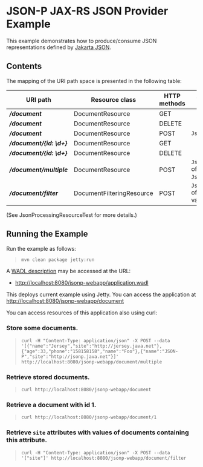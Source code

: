 [//]: # " Copyright (c) 2015, 2020 Oracle and/or its affiliates. All rights reserved. "
[//]: # " "
[//]: # " This program and the accompanying materials are made available under the "
[//]: # " terms of the Eclipse Distribution License v. 1.0, which is available at "
[//]: # " http://www.eclipse.org/org/documents/edl-v10.php. "
[//]: # " "
[//]: # " SPDX-License-Identifier: BSD-3-Clause "

JSON-P JAX-RS JSON Provider Example
===================================

This example demonstrates how to produce/consume JSON representations
defined by [Jakarta JSON](https://projects.eclipse.org/projects/ee4j.jsonp).

Contents
--------

The mapping of the URI path space is presented in the following table:

URI path                    | Resource class              | HTTP methods   | Allowed values
--------------------------- | --------------------------- | -------------- | ------------------------------
**_/document_**             | DocumentResource            | GET            |
**_/document_**             | DocumentResource            | DELETE         | 
**_/document_**             | DocumentResource            | POST           | `JsonObject`
**_/document/{id: \d+}_**   | DocumentResource            | GET            | 
**_/document/{id: \d+}_**   | DocumentResource            | DELETE         | 
**_/document/multiple_**    | DocumentResource            | POST           | `JsonArray` of `JsonObject`s
**_/document/filter_**      | DocumentFilteringResource   | POST           | `JsonArray` of string values

(See JsonProcessingResourceTest for more details.)

Running the Example
-------------------

Run the example as follows:

>     mvn clean package jetty:run

A [WADL description](http://wadl.java.net/#spec) may be accessed at the URL:

-   <http://localhost:8080/jsonp-webapp/application.wadl>

This deploys current example using Jetty. You can access the application at <http://localhost:8080/jsonp-webapp/document>

You can access resources of this application also using curl:

### Store some documents.

>     curl -H "Content-Type: application/json" -X POST --data '[{"name":"Jersey","site":"http://jersey.java.net"},{"age":33,"phone":"158158158","name":"Foo"},{"name":"JSON-P","site":"http://jsonp.java.net"}]' http://localhost:8080/jsonp-webapp/document/multiple

### Retrieve stored documents.

>     curl http://localhost:8080/jsonp-webapp/document

### Retrieve a document with id 1.

>     curl http://localhost:8080/jsonp-webapp/document/1

### Retrieve `site` attributes with values of documents containing this attribute.

>     curl -H "Content-Type: application/json" -X POST --data '["site"]' http://localhost:8080/jsonp-webapp/document/filter
